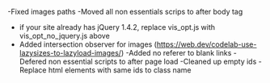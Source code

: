 -Fixed images paths
-Moved all non essentials scrips to after body tag
- if your site already has jQuery 1.4.2, replace vis_opt.js with vis_opt_no_jquery.js above</script>
- Added intersection observer for images (https://web.dev/codelab-use-lazysizes-to-lazyload-images/)
-Added no referer to blank links
-Defered non essential scripts to after page load
-Cleaned up empty ids
-Replace html elements with same ids to class name
